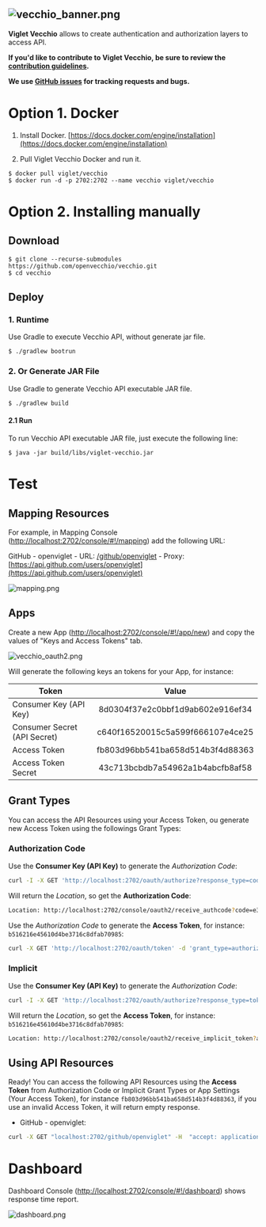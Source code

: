 ![vecchio_banner.png](https://openvecchio.github.io/vecchio/img/vecchio_banner.png)
------
**Viglet Vecchio** allows to create authentication and authorization layers to access API.

**If you'd like to contribute to Viglet Vecchio, be sure to review the [contribution
guidelines](CONTRIBUTING.md).**

**We use [GitHub issues](https://github.com/openviglet/vecchio/issues) for
tracking requests and bugs.**

# Option 1. Docker
1. Install Docker. [https://docs.docker.com/engine/installation](https://docs.docker.com/engine/installation)


2. Pull Viglet Vecchio Docker and run it.

```shell
$ docker pull viglet/vecchio
$ docker run -d -p 2702:2702 --name vecchio viglet/vecchio
```

# Option 2. Installing manually 

## Download

```shell
$ git clone --recurse-submodules https://github.com/openvecchio/vecchio.git
$ cd vecchio
```

## Deploy 

### 1. Runtime

Use Gradle to execute Vecchio API, without generate jar file.

```shell
$ ./gradlew bootrun
```


### 2. Or Generate JAR File

Use Gradle to generate Vecchio API executable JAR file.

```shell
$ ./gradlew build
```

#### 2.1 Run

To run Vecchio API executable JAR file, just execute the following line:

```shell
$ java -jar build/libs/viglet-vecchio.jar
```

# Test

## Mapping Resources

For example, in Mapping Console ([http://localhost:2702/console/#!/mapping](http://localhost:2702/console/#!/mapping)) add the following URL:

GitHub - openviglet
	- URL: [/github/openviglet](http://localhost:2702/github/openviglet)
	- Proxy: [https://api.github.com/users/openviglet](https://api.github.com/users/openviglet)

![mapping.png](https://openvecchio.github.io/vecchio/img/mapping.png)

## Apps

Create a new App ([http://localhost:2702/console/#!/app/new](http://localhost:2702/console/#!/app/new)) and copy the values of  "Keys and Access Tokens" tab.

![vecchio_oauth2.png](https://openvecchio.github.io/vecchio/img/vecchio_oauth2.png)

Will generate the following keys an tokens for your App, for instance:

| Token                        | Value                            | 
| ---------------------------- |:--------------------------------:|
| Consumer Key (API Key)       | 8d0304f37e2c0bbf1d9ab602e916ef34 |
| Consumer Secret (API Secret) | c640f16520015c5a599f666107e4ce25 |
| Access Token 				   | fb803d96bb541ba658d514b3f4d88363 |
| Access Token Secret          | 43c713bcbdb7a54962a1b4abcfb8af58 |

## Grant Types

You can access the API Resources using your Access Token, ou generate new Access Token using the followings Grant Types:

### Authorization Code

Use the **Consumer Key (API Key)** to generate the *Authorization Code*:

```bash
curl -I -X GET 'http://localhost:2702/oauth/authorize?response_type=code&client_id=8d0304f37e2c0bbf1d9ab602e916ef34&redirect_uri=http://localhost:2702/console/oauth2/receive_authcode'
```
Will return the *Location*, so get the **Authorization Code**:

```bash
Location: http://localhost:2702/console/oauth2/receive_authcode?code=e31d6626d203aaea0811305e33136d59`
```

Use the *Authorization Code* to generate the **Access Token**, for instance: `b516216e45610d4be3716c8dfab70985`:

```bash
curl -X GET 'http://localhost:2702/oauth/token' -d 'grant_type=authorization_code&code=e31d6626d203aaea0811305e33136d59'
```

### Implicit

Use the **Consumer Key (API Key)** to generate the *Authorization Code*:

```bash
curl -I -X GET 'http://localhost:2702/oauth/authorize?response_type=token&client_id=8d0304f37e2c0bbf1d9ab602e916ef34&redirect_uri=http://localhost:2702/console/oauth2/receive_implicit_token'
```

Will return the *Location*, so get the **Access Token**, for instance: `b516216e45610d4be3716c8dfab70985`:

```bash
Location: http://localhost:2702/console/oauth2/receive_implicit_token?access_token=b516216e45610d4be3716c8dfab70985&state=xyz&token_type=bearer&expires_in=3600
```

## Using API Resources

Ready! You can access the following API Resources using the **Access Token** from Authorization Code or Implicit Grant Types or App Settings (Your Access Token), for instance `fb803d96bb541ba658d514b3f4d88363`, if you use an invalid Access Token, it will return empty response.

* GitHub - openviglet:

```bash
curl -X GET "localhost:2702/github/openviglet" -H  "accept: application/json" -H  "content-type: application/json" -H  "authorization: Bearer fb803d96bb541ba658d514b3f4d88363"
```

# Dashboard

Dashboard Console ([http://localhost:2702/console/#!/dashboard](http://localhost:2702/console/#!/dashboard)) shows response time report.

![dashboard.png](https://openvecchio.github.io/vecchio/img/dashboard.png)